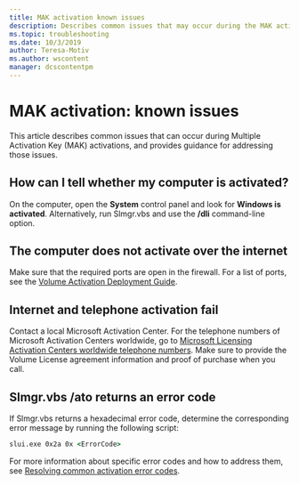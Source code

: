 ```yaml
---
title: MAK activation known issues
description: Describes common issues that may occur during the MAK activation process, and provides resolutions and guidance
ms.topic: troubleshooting
ms.date: 10/3/2019
author: Teresa-Motiv
ms.author: wscontent
manager: dcscontentpm
---
```


# MAK activation: known issues

This article describes common issues that can occur during Multiple Activation Key (MAK) activations, and provides guidance for addressing those issues.

## How can I tell whether my computer is activated?

On the computer, open the **System** control panel and look for **Windows is activated**. Alternatively, run Slmgr.vbs and use the **/dli** command-line option.

## The computer does not activate over the internet

Make sure that the required ports are open in the firewall. For a list of ports, see the [Volume Activation Deployment Guide](/previous-versions/tn-archive/dd772269(v=technet.10)).

## Internet and telephone activation fail

Contact a local Microsoft Activation Center. For the telephone numbers of Microsoft Activation Centers worldwide, go to [Microsoft Licensing Activation Centers worldwide telephone numbers](https://www.microsoft.com/Licensing/existing-customer/activation-centers). Make sure to provide the Volume License agreement information and proof of purchase when you call.

## Slmgr.vbs /ato returns an error code

If Slmgr.vbs returns a hexadecimal error code, determine the corresponding error message by running the following script:

```cmd
slui.exe 0x2a 0x <ErrorCode>
```

For more information about specific error codes and how to address them, see [Resolving common activation error codes](activation-error-codes.md).
